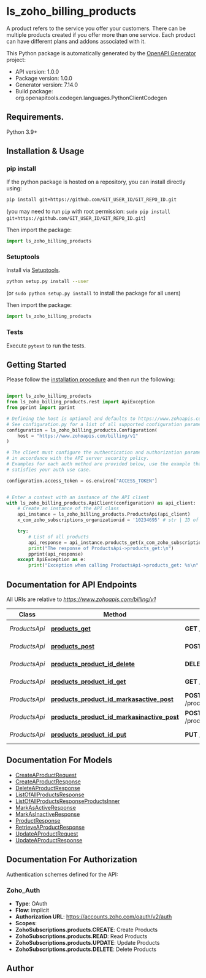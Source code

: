 # ls_zoho_billing_products
A product refers to the service you offer your customers. There can be multiple products created if you offer more than one service. Each product can have different plans and addons associated with it.

This Python package is automatically generated by the [OpenAPI Generator](https://openapi-generator.tech) project:

- API version: 1.0.0
- Package version: 1.0.0
- Generator version: 7.14.0
- Build package: org.openapitools.codegen.languages.PythonClientCodegen

## Requirements.

Python 3.9+

## Installation & Usage
### pip install

If the python package is hosted on a repository, you can install directly using:

```sh
pip install git+https://github.com/GIT_USER_ID/GIT_REPO_ID.git
```
(you may need to run `pip` with root permission: `sudo pip install git+https://github.com/GIT_USER_ID/GIT_REPO_ID.git`)

Then import the package:
```python
import ls_zoho_billing_products
```

### Setuptools

Install via [Setuptools](http://pypi.python.org/pypi/setuptools).

```sh
python setup.py install --user
```
(or `sudo python setup.py install` to install the package for all users)

Then import the package:
```python
import ls_zoho_billing_products
```

### Tests

Execute `pytest` to run the tests.

## Getting Started

Please follow the [installation procedure](#installation--usage) and then run the following:

```python

import ls_zoho_billing_products
from ls_zoho_billing_products.rest import ApiException
from pprint import pprint

# Defining the host is optional and defaults to https://www.zohoapis.com/billing/v1
# See configuration.py for a list of all supported configuration parameters.
configuration = ls_zoho_billing_products.Configuration(
    host = "https://www.zohoapis.com/billing/v1"
)

# The client must configure the authentication and authorization parameters
# in accordance with the API server security policy.
# Examples for each auth method are provided below, use the example that
# satisfies your auth use case.

configuration.access_token = os.environ["ACCESS_TOKEN"]


# Enter a context with an instance of the API client
with ls_zoho_billing_products.ApiClient(configuration) as api_client:
    # Create an instance of the API class
    api_instance = ls_zoho_billing_products.ProductsApi(api_client)
    x_com_zoho_subscriptions_organizationid = '10234695' # str | ID of the organization

    try:
        # List of all products
        api_response = api_instance.products_get(x_com_zoho_subscriptions_organizationid)
        print("The response of ProductsApi->products_get:\n")
        pprint(api_response)
    except ApiException as e:
        print("Exception when calling ProductsApi->products_get: %s\n" % e)

```

## Documentation for API Endpoints

All URIs are relative to *https://www.zohoapis.com/billing/v1*

Class | Method | HTTP request | Description
------------ | ------------- | ------------- | -------------
*ProductsApi* | [**products_get**](docs/ProductsApi.md#products_get) | **GET** /products | List of all products
*ProductsApi* | [**products_post**](docs/ProductsApi.md#products_post) | **POST** /products | Create a product
*ProductsApi* | [**products_product_id_delete**](docs/ProductsApi.md#products_product_id_delete) | **DELETE** /products/{product_id} | Delete a product
*ProductsApi* | [**products_product_id_get**](docs/ProductsApi.md#products_product_id_get) | **GET** /products/{product_id} | Retrieve a product
*ProductsApi* | [**products_product_id_markasactive_post**](docs/ProductsApi.md#products_product_id_markasactive_post) | **POST** /products/{product_id}/markasactive | Mark as active
*ProductsApi* | [**products_product_id_markasinactive_post**](docs/ProductsApi.md#products_product_id_markasinactive_post) | **POST** /products/{product_id}/markasinactive | Mark as inactive
*ProductsApi* | [**products_product_id_put**](docs/ProductsApi.md#products_product_id_put) | **PUT** /products/{product_id} | Update a product


## Documentation For Models

 - [CreateAProductRequest](docs/CreateAProductRequest.md)
 - [CreateAProductResponse](docs/CreateAProductResponse.md)
 - [DeleteAProductResponse](docs/DeleteAProductResponse.md)
 - [ListOfAllProductsResponse](docs/ListOfAllProductsResponse.md)
 - [ListOfAllProductsResponseProductsInner](docs/ListOfAllProductsResponseProductsInner.md)
 - [MarkAsActiveResponse](docs/MarkAsActiveResponse.md)
 - [MarkAsInactiveResponse](docs/MarkAsInactiveResponse.md)
 - [ProductResponse](docs/ProductResponse.md)
 - [RetrieveAProductResponse](docs/RetrieveAProductResponse.md)
 - [UpdateAProductRequest](docs/UpdateAProductRequest.md)
 - [UpdateAProductResponse](docs/UpdateAProductResponse.md)


<a id="documentation-for-authorization"></a>
## Documentation For Authorization


Authentication schemes defined for the API:
<a id="Zoho_Auth"></a>
### Zoho_Auth

- **Type**: OAuth
- **Flow**: implicit
- **Authorization URL**: https://accounts.zoho.com/oauth/v2/auth
- **Scopes**: 
 - **ZohoSubscriptions.products.CREATE**: Create Products
 - **ZohoSubscriptions.products.READ**: Read Products
 - **ZohoSubscriptions.products.UPDATE**: Update Products
 - **ZohoSubscriptions.products.DELETE**: Delete Products


## Author




